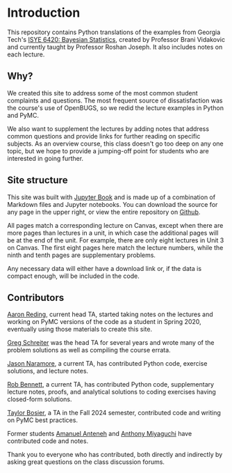 # Introduction

This repository contains Python translations of the examples from Georgia Tech's [ISYE 6420: Bayesian Statistics](https://www2.isye.gatech.edu/isye6420/), created by Professor Brani Vidakovic and currently taught by Professor Roshan Joseph. It also includes notes on each lecture.

## Why?

We created this site to address some of the most common student complaints and questions. The most frequent source of dissatisfaction was the course's use of OpenBUGS, so we redid the lecture examples in Python and PyMC.

We also want to supplement the lectures by adding notes that address common questions and provide links for further reading on specific subjects. As an overview course, this class doesn't go too deep on any one topic, but we hope to provide a jumping-off point for students who are interested in going further.

## Site structure

This site was built with [Jupyter Book](https://jupyterbook.org/en/stable/intro.html) and is made up of a combination of Markdown files and Jupyter notebooks. You can download the source for any page in the upper right, or view the entire repository on [Github](https://github.com/areding/6420-pymc). 

All pages match a corresponding lecture on Canvas, except when there are more pages than lectures in a unit, in which case the additional pages will be at the end of the unit. For example, there are only eight lectures in Unit 3 on Canvas. The first eight pages here match the lecture numbers, while the ninth and tenth pages are supplementary problems.

Any necessary data will either have a download link or, if the data is compact enough, will be included in the code.

## Contributors

[Aaron Reding](https://github.com/areding), current head TA, started taking notes on the lectures and working on PyMC versions of the code as a student in Spring 2020, eventually using those materials to create this site.

[Greg Schreiter](https://github.com/schr0841) was the head TA for several years and wrote many of the problem solutions as well as compiling the course errata. 

[Jason Naramore](https://github.com/jnaramore), a current TA, has contributed Python code, exercise solutions, and lecture notes.

[Rob Bennett](https://github.com/rmbennet), a current TA, has contributed Python code, supplementary lecture notes, proofs, and analytical solutions to coding exercises having closed-form solutions.

[Taylor Bosier](https://github.com/tbosier), a TA in the Fall 2024 semester, contributed code and writing on PyMC best practices.

Former students [Amanuel Anteneh](https://github.com/amanuelanteneh) and [Anthony Miyaguchi](https://github.com/acmiyaguchi) have contributed code and notes.

Thank you to everyone who has contributed, both directly and indirectly by asking great questions on the class discussion forums.
